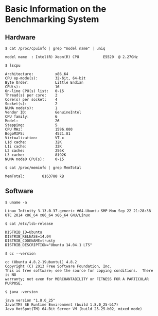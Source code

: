 Basic Information on the Benchmarking System
============================================

Hardware
--------

`$ cat /proc/cpuinfo | grep "model name" | uniq`

```
model name	: Intel(R) Xeon(R) CPU           E5520  @ 2.27GHz
```

`$ lscpu`

```
Architecture:          x86_64
CPU op-mode(s):        32-bit, 64-bit
Byte Order:            Little Endian
CPU(s):                16
On-line CPU(s) list:   0-15
Thread(s) per core:    2
Core(s) per socket:    4
Socket(s):             2
NUMA node(s):          1
Vendor ID:             GenuineIntel
CPU family:            6
Model:                 26
Stepping:              5
CPU MHz:               1596.000
BogoMIPS:              4521.81
Virtualization:        VT-x
L1d cache:             32K
L1i cache:             32K
L2 cache:              256K
L3 cache:              8192K
NUMA node0 CPU(s):     0-15
```

`$ cat /proc/meminfo | grep MemTotal`

```
MemTotal:        8163788 kB
```

Software
--------

`$ uname -a`

```
Linux Infinity 3.13.0-37-generic #64-Ubuntu SMP Mon Sep 22 21:28:38 UTC 2014 x86_64 x86_64 x86_64 GNU/Linux
```

`$ cat /etc/lsb-release`

```
DISTRIB_ID=Ubuntu
DISTRIB_RELEASE=14.04
DISTRIB_CODENAME=trusty
DISTRIB_DESCRIPTION="Ubuntu 14.04.1 LTS"
```

`$ cc --version`

```
cc (Ubuntu 4.8.2-19ubuntu1) 4.8.2
Copyright (C) 2013 Free Software Foundation, Inc.
This is free software; see the source for copying conditions.  There is NO
warranty; not even for MERCHANTABILITY or FITNESS FOR A PARTICULAR PURPOSE.

```

`$ java -version`

```
java version "1.8.0_25"
Java(TM) SE Runtime Environment (build 1.8.0_25-b17)
Java HotSpot(TM) 64-Bit Server VM (build 25.25-b02, mixed mode)
```

